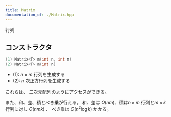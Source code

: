 ```yaml
---
title: Matrix
documentation_of: ./Matrix.hpp
---
```


行列

## コンストラクタ
```cpp
(1) Matrix<T> m(int n, int m)
(2) Matrix<T> m(int n)
```

- (1): $n \times m$ 行列を生成する 
- (2): $n$ 次正方行列を生成する

これらは、 二次元配列のようにアクセスができる。

また、和、差、積とべき乗が行える。
和、差は $O(nm)$、積は$n \times m$ 行列と$m \times k$ 行列に対し $O(nmk)$ 、
べき乗は $O(n^2 \log k)$ かかる。
